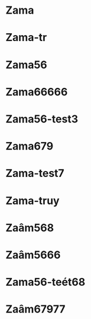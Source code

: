# Zama
# Zama-tr
# Zama56
# Zama66666
# Zama56-test3
# Zama679
# Zama-test7
# Zama-truy
# Zaâm568
# Zaâm5666
# Zama56-teét68
# Zaâm67977
